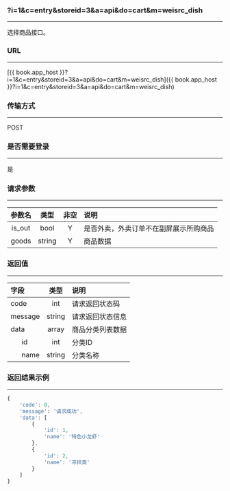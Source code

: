 ### ?i=1&c=entry&storeid=3&a=api&do=cart&m=weisrc_dish

---

选择商品接口。

### URL

---

[{{ book.app_host }}?i=1&c=entry&storeid=3&a=api&do=cart&m=weisrc_dish]({{ book.app_host }}?i=1&c=entry&storeid=3&a=api&do=cart&m=weisrc_dish)


### 传输方式

---

POST

### 是否需要登录

---

是


### 请求参数

---

| 参数名 | 类型 | 非空 | 说明 |
| :---: | :---: | :---: | :--- |
| is_out | bool | Y | 是否外卖，外卖订单不在副屏展示所购商品 |
| goods | string | Y | 商品数据 |


### 返回值

---

| 字段 | 类型 | 说明 |
| :--- | :---: | :--- |
| code | int | 请求返回状态码 |
| message | string | 请求返回状态信息 |
| data | array | 商品分类列表数据 |
| &nbsp;&nbsp;&nbsp;&nbsp;&nbsp;&nbsp;id | int | 分类ID     |
| &nbsp;&nbsp;&nbsp;&nbsp;&nbsp;&nbsp;name | string | 分类名称 |

### 返回结果示例

---

``` js
{
    'code': 0,
    'message': '请求成功',
    'data': [
        {
            'id': 1,
            'name': '特色小龙虾'
        },
        {
            'id': 2,
            'name': '凉拌类'
        }
    ]
}
```